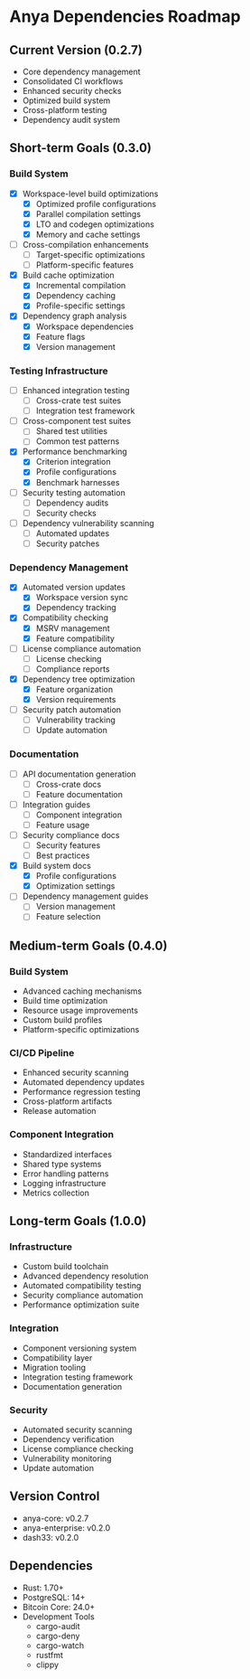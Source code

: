 # Anya Dependencies Roadmap

## Current Version (0.2.7)
- Core dependency management
- Consolidated CI workflows
- Enhanced security checks
- Optimized build system
- Cross-platform testing
- Dependency audit system

## Short-term Goals (0.3.0)

### Build System
- [x] Workspace-level build optimizations
  - [x] Optimized profile configurations
  - [x] Parallel compilation settings
  - [x] LTO and codegen optimizations
  - [x] Memory and cache settings
- [ ] Cross-compilation enhancements
  - [ ] Target-specific optimizations
  - [ ] Platform-specific features
- [x] Build cache optimization
  - [x] Incremental compilation
  - [x] Dependency caching
  - [x] Profile-specific settings
- [x] Dependency graph analysis
  - [x] Workspace dependencies
  - [x] Feature flags
  - [x] Version management

### Testing Infrastructure
- [ ] Enhanced integration testing
  - [ ] Cross-crate test suites
  - [ ] Integration test framework
- [ ] Cross-component test suites
  - [ ] Shared test utilities
  - [ ] Common test patterns
- [x] Performance benchmarking
  - [x] Criterion integration
  - [x] Profile configurations
  - [x] Benchmark harnesses
- [ ] Security testing automation
  - [ ] Dependency audits
  - [ ] Security checks
- [ ] Dependency vulnerability scanning
  - [ ] Automated updates
  - [ ] Security patches

### Dependency Management
- [x] Automated version updates
  - [x] Workspace version sync
  - [x] Dependency tracking
- [x] Compatibility checking
  - [x] MSRV management
  - [x] Feature compatibility
- [ ] License compliance automation
  - [ ] License checking
  - [ ] Compliance reports
- [x] Dependency tree optimization
  - [x] Feature organization
  - [x] Version requirements
- [ ] Security patch automation
  - [ ] Vulnerability tracking
  - [ ] Update automation

### Documentation
- [ ] API documentation generation
  - [ ] Cross-crate docs
  - [ ] Feature documentation
- [ ] Integration guides
  - [ ] Component integration
  - [ ] Feature usage
- [ ] Security compliance docs
  - [ ] Security features
  - [ ] Best practices
- [x] Build system docs
  - [x] Profile configurations
  - [x] Optimization settings
- [ ] Dependency management guides
  - [ ] Version management
  - [ ] Feature selection

## Medium-term Goals (0.4.0)

### Build System
- Advanced caching mechanisms
- Build time optimization
- Resource usage improvements
- Custom build profiles
- Platform-specific optimizations

### CI/CD Pipeline
- Enhanced security scanning
- Automated dependency updates
- Performance regression testing
- Cross-platform artifacts
- Release automation

### Component Integration
- Standardized interfaces
- Shared type systems
- Error handling patterns
- Logging infrastructure
- Metrics collection

## Long-term Goals (1.0.0)

### Infrastructure
- Custom build toolchain
- Advanced dependency resolution
- Automated compatibility testing
- Security compliance automation
- Performance optimization suite

### Integration
- Component versioning system
- Compatibility layer
- Migration tooling
- Integration testing framework
- Documentation generation

### Security
- Automated security scanning
- Dependency verification
- License compliance checking
- Vulnerability monitoring
- Update automation

## Version Control
- anya-core: v0.2.7
- anya-enterprise: v0.2.0
- dash33: v0.2.0

## Dependencies
- Rust: 1.70+
- PostgreSQL: 14+
- Bitcoin Core: 24.0+
- Development Tools
  - cargo-audit
  - cargo-deny
  - cargo-watch
  - rustfmt
  - clippy
